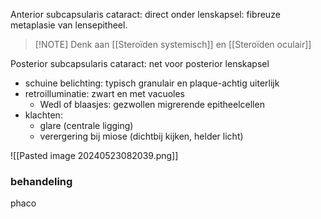 Anterior subcapsularis cataract: direct onder lenskapsel: fibreuze metaplasie van lensepitheel.


> [!NOTE] Denk aan [[Steroïden systemisch]] en [[Steroïden oculair]]

Posterior subcapsularis cataract: net voor posterior lenskapsel
- schuine belichting: typisch granulair en plaque-achtig uiterlijk
- retroilluminatie: zwart en met vacuoles
	- Wedl of blaasjes: gezwollen migrerende epitheelcellen
- klachten:
	- glare (centrale ligging)
	- verergering bij miose (dichtbij kijken, helder licht)

![[Pasted image 20240523082039.png]]

### behandeling
phaco